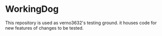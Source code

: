 # WorkingDog
This repository is used as verno3632's testing ground. it houses code for new features of changes to be tested.
